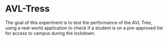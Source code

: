 # AVL-Tress
The goal of this experiment is to test the performance of the AVL Tree, using a real-world application to check if a student is on a pre-approved list for access to campus during the lockdown.
